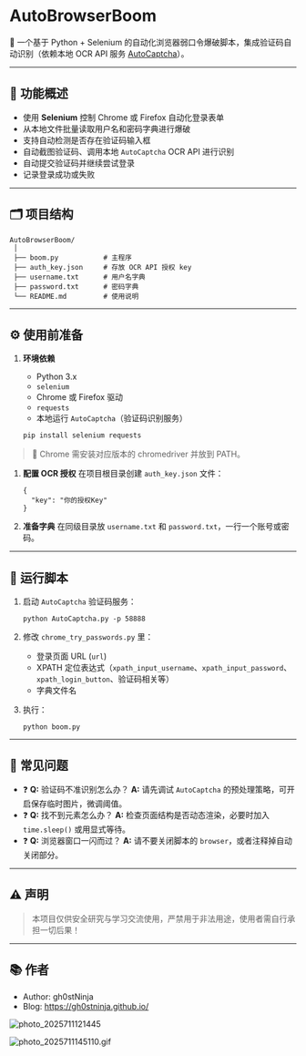 # AutoBrowserBoom

🔐 一个基于 Python + Selenium 的自动化浏览器弱口令爆破脚本，集成验证码自动识别（依赖本地 OCR API 服务 [AutoCaptcha](https://github.com/gh0stNinja/AutoCaptcha)）。

---

## 📌 功能概述

- 使用 **Selenium** 控制 Chrome 或 Firefox 自动化登录表单
- 从本地文件批量读取用户名和密码字典进行爆破
- 支持自动检测是否存在验证码输入框
- 自动截图验证码、调用本地 `AutoCaptcha` OCR API 进行识别
- 自动提交验证码并继续尝试登录
- 记录登录成功或失败

---

## 🗂️ 项目结构

```
AutoBrowserBoom/
 │
 ├── boom.py           # 主程序
 ├── auth_key.json     # 存放 OCR API 授权 key
 ├── username.txt      # 用户名字典
 ├── password.txt      # 密码字典
 └── README.md         # 使用说明
```

---

## ⚙️ 使用前准备

1. **环境依赖**  
   - Python 3.x  
   - `selenium`  
   - Chrome 或 Firefox 驱动  
   - `requests`  
   - 本地运行 `AutoCaptcha`（验证码识别服务）

   ```bash
   pip install selenium requests

> 📌 Chrome 需安装对应版本的 chromedriver 并放到 PATH。

1. **配置 OCR 授权**
    在项目根目录创建 `auth_key.json` 文件：

   ```
   {
     "key": "你的授权Key"
   }
   ```

2. **准备字典**
    在同级目录放 `username.txt` 和 `password.txt`，一行一个账号或密码。

------

## 🚀 运行脚本

1. 启动 `AutoCaptcha` 验证码服务：

   ```
   python AutoCaptcha.py -p 58888
   ```

2. 修改 `chrome_try_passwords.py` 里：

   - 登录页面 URL (`url`)
   - XPATH 定位表达式（`xpath_input_username`、`xpath_input_password`、`xpath_login_button`、验证码相关等）
   - 字典文件名

3. 执行：

   ```
   python boom.py
   ```

------

## 🧩 常见问题

- ❓ **Q:** 验证码不准识别怎么办？
   **A:** 请先调试 `AutoCaptcha` 的预处理策略，可开启保存临时图片，微调阈值。
- ❓ **Q:** 找不到元素怎么办？
   **A:** 检查页面结构是否动态渲染，必要时加入 `time.sleep()` 或用显式等待。
- ❓ **Q:** 浏览器窗口一闪而过？
   **A:** 请不要关闭脚本的 `browser`，或者注释掉自动关闭部分。

------

## ⚠️ 声明

> 本项目仅供安全研究与学习交流使用，严禁用于非法用途，使用者需自行承担一切后果！

------

## 📚 作者

- Author: gh0stNinja
- Blog: https://gh0stninja.github.io/

![photo_2025711121445](https://raw.githubusercontent.com/gh0stNinja/images/main/photo_2025711121445.gif)

![photo_2025711145110.gif](https://raw.githubusercontent.com/gh0stNinja/images/main/photo_2025711145110.gif)


